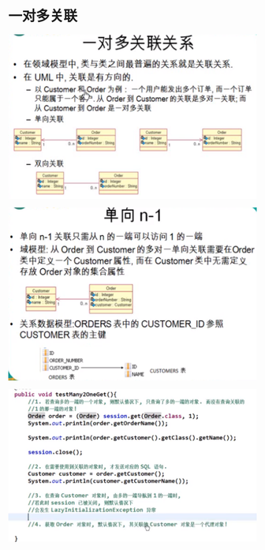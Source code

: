 # 一对多关联

![](../.gitbook/assets/image%20%28144%29.png)

![](../.gitbook/assets/image%20%28137%29.png)

![](../.gitbook/assets/image%20%28148%29.png)

